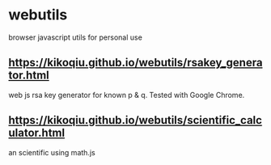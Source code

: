 # webutils
 browser javascript utils for personal use
 
## https://kikoqiu.github.io/webutils/rsakey_generator.html
web js rsa key generator for known p & q. Tested with Google Chrome.

## https://kikoqiu.github.io/webutils/scientific_calculator.html
an scientific using math.js
